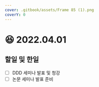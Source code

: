 ```yaml
---
cover: .gitbook/assets/Frame 85 (1).png
coverY: 0
---
```


# 😆 2022.04.01

## 할일 및 한일

* [ ] DDD 세미나 발표 및 청강
* [ ] 논문 세미나 발표 준비
